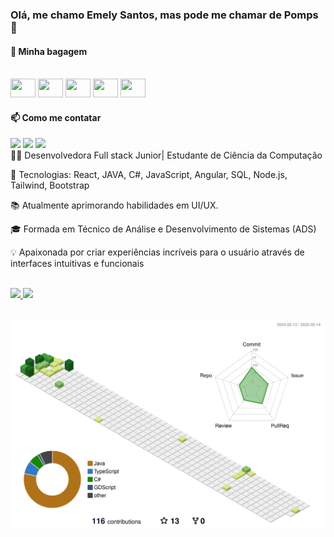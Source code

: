 ### Olá, me chamo Emely Santos, mas pode me chamar de Pomps 🌱

#### 🌱 Minha bagagem
<div style="display: inline_block"><br>
<img height="30" width="40" src="https://cdn.jsdelivr.net/gh/devicons/devicon@latest/icons/react/react-original.svg" />
<img height="30" width="40" src="https://cdn.jsdelivr.net/gh/devicons/devicon@latest/icons/java/java-original.svg" />
<img height="30" width="40" src="https://cdn.jsdelivr.net/gh/devicons/devicon@latest/icons/javascript/javascript-original.svg" />
<img height="30" width="40"  src="https://cdn.jsdelivr.net/gh/devicons/devicon@latest/icons/json/json-plain.svg" />
<img height="30" width="40" src="https://cdn.jsdelivr.net/gh/devicons/devicon@latest/icons/csharp/csharp-plain.svg" />      
</div>
  
 #### 📫 Como me contatar
<div style="display: inline_block">
  <a href="https://www.instagram.com/Grey_pompom/" target="_blank"><img src="https://img.shields.io/badge/-Instagram-%23E4405F?style=for-the-badge&logo=instagram&logoColor=white" target="_blank"></a>
  <a href = "mailto:emelylink00@gmail.com"><img src="https://img.shields.io/badge/-Gmail-%23333?style=for-the-badge&logo=gmail&logoColor=white" target="_blank"></a>
  <a href="https://www.linkedin.com/in/roberta-ribeiro-b5521a4b/" target="_blank"><img src="https://img.shields.io/badge/-LinkedIn-%230077B5?style=for-the-badge&logo=linkedin&logoColor=white" target="_blank"></a> 
</div>
👩‍💻 Desenvolvedora Full stack Junior| Estudante de Ciência da Computação 

🌟 Tecnologias: React, JAVA, C#, JavaScript, Angular, SQL, Node.js, Tailwind, Bootstrap

📚 Atualmente aprimorando habilidades em UI/UX.

🎓 Formada em Técnico de Análise e Desenvolvimento de Sistemas (ADS)

💡 Apaixonada por criar experiências incríveis para o usuário através de interfaces intuitivas e funcionais

<div align=""><br>
 
  <a href="https://github.com/GreyPompom">
  <img height="180em" src="https://github-readme-stats.vercel.app/api?username=GreyPompom&show_icons=true&theme=synthwave&include_all_commits=true&count_private=true"/>
  <img height="180em" src="https://github-readme-stats.vercel.app/api/top-langs/?username=GreyPompom&layout=compact&langs_count=7&theme=synthwave"></a>
</div><br>


![Calendário 3D de Contribuições](profile-3d-contrib/profile-green-animate.svg)

<!--
**GreyPompom/GreyPompom** is a ✨ _special_ ✨ repository because its `README.md` (this file) appears on your GitHub profile.
https://devicon.dev/

Here are some ideas to get you started:

- 🔭 I’m currently working on ...
- 🌱 I’m currently learning ...
- 👯 I’m looking to collaborate on ...
- 🤔 I’m looking for help with ...
- 💬 Ask me about ...
- 📫 How to reach me: ...
- 😄 Pronouns: ...
- ⚡ Fun fact: ...
-->
